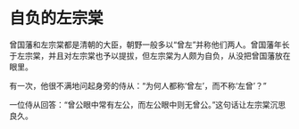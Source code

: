 # 自负的左宗棠

曾国藩和左宗棠都是清朝的大臣，朝野一般多以“曾左”并称他们两人。曾国藩年长于左宗棠，并且对左宗棠也予以提拔，但左宗棠为人颇为自负，从没把曾国藩放在眼里。 

有一次，他很不满地问起身旁的侍从：“为何人都称‘曾左’，而不称‘左曾’？” 

一位侍从回答：“曾公眼中常有左公，而左公眼中则无曾公。”这句话让左宗棠沉思良久。
 